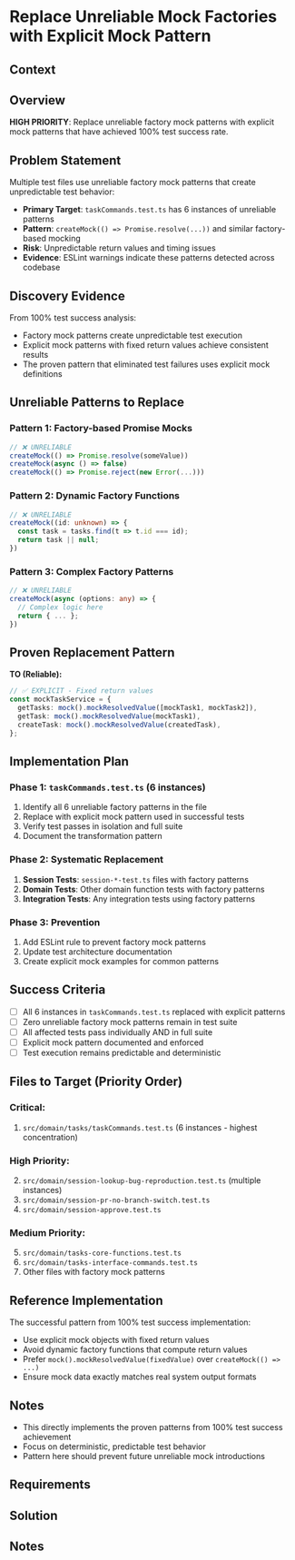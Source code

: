 # Replace Unreliable Mock Factories with Explicit Mock Pattern

## Context

## Overview

**HIGH PRIORITY**: Replace unreliable factory mock patterns with explicit mock patterns that have achieved 100% test success rate.

## Problem Statement

Multiple test files use unreliable factory mock patterns that create unpredictable test behavior:

- **Primary Target**: `taskCommands.test.ts` has 6 instances of unreliable patterns
- **Pattern**: `createMock(() => Promise.resolve(...))` and similar factory-based mocking
- **Risk**: Unpredictable return values and timing issues
- **Evidence**: ESLint warnings indicate these patterns detected across codebase

## Discovery Evidence

From 100% test success analysis:
- Factory mock patterns create unpredictable test execution
- Explicit mock patterns with fixed return values achieve consistent results
- The proven pattern that eliminated test failures uses explicit mock definitions

## Unreliable Patterns to Replace

### Pattern 1: Factory-based Promise Mocks
```typescript
// ❌ UNRELIABLE
createMock(() => Promise.resolve(someValue))
createMock(async () => false)
createMock(() => Promise.reject(new Error(...)))
```

### Pattern 2: Dynamic Factory Functions  
```typescript
// ❌ UNRELIABLE
createMock((id: unknown) => {
  const task = tasks.find(t => t.id === id);
  return task || null;
})
```

### Pattern 3: Complex Factory Patterns
```typescript
// ❌ UNRELIABLE
createMock(async (options: any) => {
  // Complex logic here
  return { ... };
})
```

## Proven Replacement Pattern

**TO (Reliable):**
```typescript
// ✅ EXPLICIT - Fixed return values
const mockTaskService = {
  getTasks: mock().mockResolvedValue([mockTask1, mockTask2]),
  getTask: mock().mockResolvedValue(mockTask1),
  createTask: mock().mockResolvedValue(createdTask),
};
```

## Implementation Plan

### Phase 1: `taskCommands.test.ts` (6 instances)
1. Identify all 6 unreliable factory patterns in the file
2. Replace with explicit mock pattern used in successful tests
3. Verify test passes in isolation and full suite
4. Document the transformation pattern

### Phase 2: Systematic Replacement
1. **Session Tests**: `session-*-test.ts` files with factory patterns
2. **Domain Tests**: Other domain function tests with factory patterns  
3. **Integration Tests**: Any integration tests using factory patterns

### Phase 3: Prevention
1. Add ESLint rule to prevent factory mock patterns
2. Update test architecture documentation
3. Create explicit mock examples for common patterns

## Success Criteria

- [ ] All 6 instances in `taskCommands.test.ts` replaced with explicit patterns
- [ ] Zero unreliable factory mock patterns remain in test suite
- [ ] All affected tests pass individually AND in full suite
- [ ] Explicit mock pattern documented and enforced
- [ ] Test execution remains predictable and deterministic

## Files to Target (Priority Order)

### Critical:
1. `src/domain/tasks/taskCommands.test.ts` (6 instances - highest concentration)

### High Priority:
2. `src/domain/session-lookup-bug-reproduction.test.ts` (multiple instances)
3. `src/domain/session-pr-no-branch-switch.test.ts` 
4. `src/domain/session-approve.test.ts`

### Medium Priority:
5. `src/domain/tasks-core-functions.test.ts`
6. `src/domain/tasks-interface-commands.test.ts`
7. Other files with factory mock patterns

## Reference Implementation

The successful pattern from 100% test success implementation:
- Use explicit mock objects with fixed return values
- Avoid dynamic factory functions that compute return values
- Prefer `mock().mockResolvedValue(fixedValue)` over `createMock(() => ...)`
- Ensure mock data exactly matches real system output formats

## Notes

- This directly implements the proven patterns from 100% test success achievement
- Focus on deterministic, predictable test behavior
- Pattern here should prevent future unreliable mock introductions

## Requirements

## Solution

## Notes
